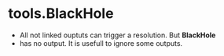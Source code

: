 # tools.BlackHole

 * All not  linked ouptuts can  trigger a resolution.  But __BlackHole__
 * has no output. It is usefull to ignore some outputs.
 